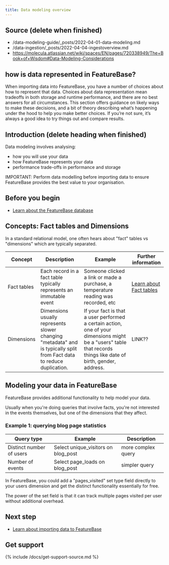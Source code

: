 ```yaml
---
title: Data modeling overview
---
```


## Source (delete when finished)

* /data-modeling-guide/_posts/2022-04-01-data-modeling.md
* /data-ingestion/_posts/2022-04-04-ingestoverview.md
* https://molecula.atlassian.net/wiki/spaces/EN/pages/720338949/The+Book+of+Wisdom#Data-Modeling-Considerations

## how is data represented in FeatureBase?




When importing data into FeatureBase, you have a number of choices about how to represent that data. Choices about data representation mean tradeoffs in both storage and runtime performance, and there are no best answers for all circumstances. This section offers guidance on likely ways to make these decisions, and a bit of theory describing what’s happening under the hood to help you make better choices. If you’re not sure, it’s always a good idea to try things out and compare results.







## Introduction (delete heading when finished)

Data modeling involves analysing:
* how you will use your data
* how FeatureBase represents your data
* performance trade-offs in performance and storage

<p class="warning">IMPORTANT: Perform data modelling before importing data to ensure FeatureBase provides the best value to your organisation.</p>

## Before you begin

* [Learn about the FeatureBase database](/docs/concepts/fb-db-overview.md)

## Concepts: Fact tables and Dimensions

In a standard relational model, one often hears about "fact" tables vs "dimensions" which are typically separated.

| Concept | Description | Example | Further information |
|---|---|---|---|
| Fact tables | Each record in a fact table typically represents an immutable event | Someone clicked a link or made a purchase, a temperature reading was recorded, etc | [Learn about Fact tables](https://en.wikipedia.org/wiki/Fact_table) |
| Dimensions | Dimensions usually represents slower changing "metadata" and is typically split from Fact data to reduce duplication.  | If your fact is that a user performed a certain action, one of your dimensions might be a "users" table that records things like date of birth, gender, address. | LINK?? |

## Modeling your data in FeatureBase

FeatureBase provides additional functionality to help model your data.

Usually when you're doing queries
that involve facts,
you're not interested in the events themselves,
but one of the dimensions that they affect.

### Example 1: querying blog page statistics


| Query type | Example | Description |
|---|---|---|
| Distinct number of users | Select unique_visitors on blog_post | more complex query |
| Number of events | Select page_loads on blog_post | simpler query |



In FeatureBase, you could add a "pages_visited" set type field directly to your users dimension and get the distinct functionality essentially for free.

The power of the set field is that it can track multiple pages visited per user without additional overhead.




## Next step

* [Learn about importing data to FeatureBase](/docs/concepts/importing-data-to-fb.md)

## Get support

{% include /docs/get-support-source.md %}
